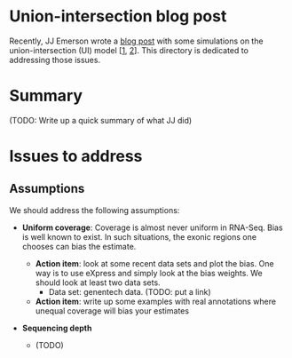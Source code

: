 # Union-intersection blog post

Recently, JJ Emerson wrote a [blog
post](http://samplingprocess.org/2015/01/19/measuring-differential-expression-in-the-context-of-isoforms/)
with some simulations on the union-intersection (UI) model
[[1](http://www.biomedcentral.com/1471-2105/11/94),
[2](http://master.bioconductor.org/help/course-materials/2009/SeattleNov09/RNASeq/RNASeqTools.pdf)].
This directory is dedicated to addressing those issues.

# Summary

(TODO: Write up a quick summary of what JJ did)

# Issues to address

## Assumptions

We should address the following assumptions:

- **Uniform coverage**: Coverage is almost never uniform in RNA-Seq. Bias is
  well known to exist. In such situations, the exonic regions one chooses can
  bias the estimate.

    - **Action item**: look at some recent data sets and plot the bias. One way
      is to use eXpress and simply look at the bias weights. We should look at
      least two data sets.
        - Data set: genentech data. (TODO: put a link)
    - **Action item**: write up some examples with real annotations where
      unequal coverage will bias your estimates
- **Sequencing depth**
    - (TODO)
